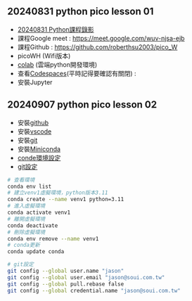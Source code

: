 ## 20240831 python pico lesson 01 
+ [20240831 Python課程錄影](https://www.youtube.com/watch?v=Xr1jz5rSk7M)
+ 課程Google meet : https://meet.google.com/wuv-njsa-ejb
+ 課程Github : https://github.com/roberthsu2003/pico_W
+ picoWH (Wifi版本)
+ [colab](https://colab.research.google.com/) (雲端python開發環境)
+ 查看[Codespaces](https://github.com/codespaces)(平時記得要確認有關閉) : 
+ 安裝Jupyter 

## 20240907 python pico lesson 02 
+ 安裝[github](https://desktop.github.com/download/)
+ 安裝[vscode](https://code.visualstudio.com/)
+ 安裝[git](https://git-scm.com/download/win)
+ 安裝[Miniconda](https://docs.anaconda.com/miniconda/index.html)
+ [conde環境設定](https://github.com/roberthsu2003/python/tree/master/mini_conda)
+ [git設定](https://github.com/roberthsu2003/python/tree/master/vscode%E8%A8%AD%E5%AE%9A)

```bash
# 查看環境
conda env list
# 建立venv1虛擬環境，python版本3.11
conda create --name venv1 python=3.11
# 進入虛擬環境
conda activate venv1
# 離開虛擬環境
conda deactivate    
# 刪除虛擬環境
conda env remove --name venv1
# conda更新 
conda update conda

# git設定
git config --global user.name "jason"
git config --global user.email "jason@soui.com.tw"
git config --global pull.rebase false
git config --global credential.name "jason@soui.com.tw"
`````